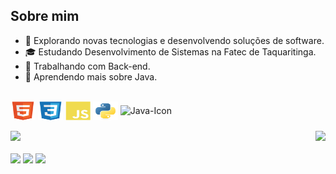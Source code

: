 ## Sobre mim <br>
- 🤔 Explorando novas tecnologias e desenvolvendo soluções de software.<br>
- 🎓 Estudando Desenvolvimento de Sistemas na Fatec de Taquaritinga.<br>
- 💼 Trabalhando com Back-end.<br>
- 🌱 Aprendendo mais sobre Java.<br>  
   
</table>

<br>

<div style="display: inline_block">
  <img align="center" alt="HTML-Icon" height="30" width="40" src="https://raw.githubusercontent.com/devicons/devicon/master/icons/html5/html5-original.svg">
  <img align="center" alt="CSS-Icon" height="30" width="40" src="https://raw.githubusercontent.com/devicons/devicon/master/icons/css3/css3-original.svg">
  <img align="center" alt="Js-Icon" height="30" width="40" src="https://raw.githubusercontent.com/devicons/devicon/master/icons/javascript/javascript-plain.svg">
  <img align="center" alt="Pytohn-Icon" height="30" width="40" src="https://raw.githubusercontent.com/devicons/devicon/master/icons/python/python-original.svg">
  <img align="center" alt="Java-Icon" height="30" width="40" src="https://github.com/vitormapeli/vitormapeli/assets/105941606/820d071c-51b7-4ddf-a216-cd7eedb36745">
</div>

<br>

<div style="display: flex; justify-content: space-between;">
  <div>
    <img src="https://github-readme-stats.vercel.app/api?username=vitormapeli&theme=midnight-purple&show_icons=true&hide_border=true&count_private=true">
  </div>
  <div>
    <img src="https://github-readme-streak-stats.herokuapp.com/?user=vitormapeli&theme=midnight-purple&hide_border=true">
  </div>
</div>

<br>

<div> 
  <a href="https://www.instagram.com/vitor_mapeli/" target="_blank"><img src="https://img.shields.io/badge/-Instagram-%23E4405F?style=for-the-badge&logo=instagram&logoColor=white" target="_blank"></a>
  <a href = "mailto:vitormapeli@gmail.com"><img src="https://img.shields.io/badge/-Gmail-%23333?style=for-the-badge&logo=gmail&logoColor=white" target="_blank"></a>
  <a href="https://www.linkedin.com/in/vitor-mapeli-263b3527a/" target="_blank"><img src="https://img.shields.io/badge/-LinkedIn-%230077B5?style=for-the-badge&logo=linkedin&logoColor=white" target="_blank"></a> 
</div>

<style>
   .markdown-body table td{
      border: none;
</style>
